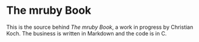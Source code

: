 # The mruby Book

This is the source behind _The mruby Book_, a work in progress by Christian
Koch. The business is written in Markdown and the code is in C.
